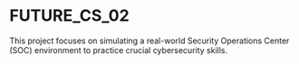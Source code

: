 # FUTURE_CS_02
This project focuses on simulating a real-world Security Operations Center (SOC) environment to practice crucial cybersecurity skills. 

